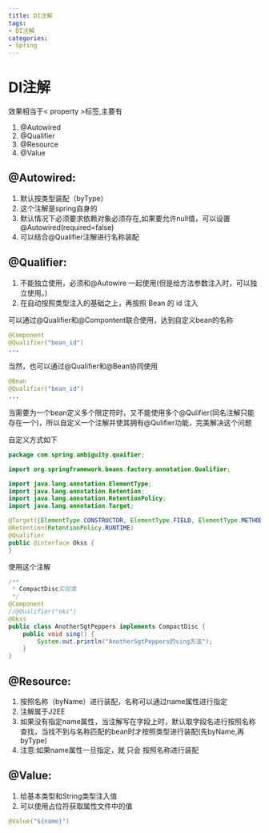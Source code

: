 ```yaml
---
title: DI注解
tags: 
- DI注解
categories: 
- Spring 
---
```


# DI注解

效果相当于< property >标签,主要有
1. @Autowired
2. @Qualifier
3. @Resource
4. @Value

## @Autowired:
1. 默认按类型装配（byType）
2. 这个注解是spring自身的
3. 默认情况下必须要求依赖对象必须存在,如果要允许null值，可以设置@Autowired(required=false)
4. 可以结合@Qualifier注解进行名称装配

## @Qualifier:
1. 不能独立使用，必须和@Autowire 一起使用(但是给方法参数注入时，可以独立使用。)
2. 在自动按照类型注入的基础之上，再按照 Bean 的 id 注入

可以通过@Qualifier和@Compontent联合使用，达到自定义bean的名称
```java
@Component
@Qualifier("bean_id")
...
```
当然，也可以通过@Qualifier和@Bean协同使用
```java
@Bean
@Qualifier("bean_id")
...
```

当需要为一个bean定义多个限定符时，又不能使用多个@Qulifier(同名注解只能存在一个)，所以自定义一个注解并使其拥有@Qulifier功能，完美解决这个问题

自定义方式如下
```java
package com.spring.ambiguity.quaifier;

import org.springframework.beans.factory.annotation.Qualifier;

import java.lang.annotation.ElementType;
import java.lang.annotation.Retention;
import java.lang.annotation.RetentionPolicy;
import java.lang.annotation.Target;

@Target({ElementType.CONSTRUCTOR, ElementType.FIELD, ElementType.METHOD, ElementType.TYPE })
@Retention(RetentionPolicy.RUNTIME)
@Qualifier
public @interface Okss {
}
```
使用这个注解
```java
/**
 * CompactDisc实现类
 */
@Component
//@Qualifier("oks")
@Okss
public class AnotherSgtPeppers implements CompactDisc {
    public void sing() {
        System.out.println("AnotherSgtPeppers的sing方法");
    }
}
```

## @Resource:
1. 按照名称（byName）进行装配，名称可以通过name属性进行指定
2. 注解属于J2EE
3. 如果没有指定name属性，当注解写在字段上时，默认取字段名进行按照名称查找，当找不到与名称匹配的bean时才按照类型进行装配(先byName,再byType)
4. 注意:如果name属性一旦指定，就 只会 按照名称进行装配

## @Value:
1. 给基本类型和String类型注入值
2. 可以使用占位符获取属性文件中的值
```java
@Value("${name}")
```

